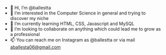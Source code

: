 - 👋 Hi, I’m @ballestta
- 👀 I’m interested in the Computer Science in general and trying to discover my niche
- 🌱 I’m currently learning HTML, CSS, Javascript and MySQL
- 💞️ I’m looking to collaborate on anything which could lead me to grow as a professional
- 📫 You can reach me on Instagram as @ballestta or via mail aballesta06@gmail.com  

<!---
ballestta/ballestta is a ✨ special ✨ repository because its `README.md` (this file) appears on your GitHub profile.
You can click the Preview link to take a look at your changes.
--->
